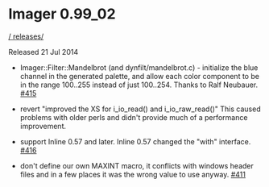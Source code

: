 # Imager 0.99_02

[ / ](..) [releases/](./)

Released 21 Jul 2014

- Imager::Filter::Mandelbrot (and dynfilt/mandelbrot.c) - initialize the blue channel in the generated palette, and allow each color component to be in the range 100..255 instead of just 100..254. Thanks to Ralf Neubauer. [#415](https://github.com/tonycoz/imager/issues/415)

- revert "improved the XS for i_io_read() and i_io_raw_read()" This caused problems with older perls and didn't provide much of a performance improvement.

- support Inline 0.57 and later. Inline 0.57 changed the "with" interface. [#416](https://github.com/tonycoz/imager/issues/416)

- don't define our own MAXINT macro, it conflicts with windows header files and in a few places it was the wrong value to use anyway. [#411](https://github.com/tonycoz/imager/issues/411)